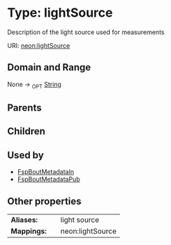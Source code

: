 
# Type: lightSource


Description of the light source used for measurements

URI: [neon:lightSource](https://data.neonscience.org/lightSource)


## Domain and Range

None ->  <sub>OPT</sub> [String](types/String.md)

## Parents


## Children


## Used by

 * [FspBoutMetadataIn](FspBoutMetadataIn.md)
 * [FspBoutMetadataPub](FspBoutMetadataPub.md)

## Other properties

|  |  |  |
| --- | --- | --- |
| **Aliases:** | | light source |
| **Mappings:** | | neon:lightSource |

